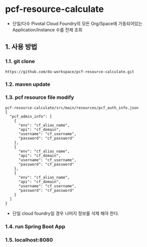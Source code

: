 
#  pcf-resource-calculate
 
- 단일/다수 Pivotal Cloud Foundry의 모든 Org/Space에 가동되어있는 Application/Instance 수를 전체 조회 

## 1. 사용 방법

### 1.1. git clone
```
https://github.com/do-workspace/pcf-resource-calculate.git
```

### 1.2. maven update


### 1.3. pcf resource file modify
```
pcf-resource-calculate/src/main/resources/pcf_auth_info.json
{
  "pcf_admin_info": [
    {
      "env": "cf_alias_name",
      "api": "cf_domain",
      "username": "cf_username",
      "password": "cf_password"
    },
    {
      "env": "cf_alias_name",
      "api": "cf_domain",
      "username": "cf_username",
      "password": "cf_password"
    },
    {
      "env": "cf_alias_name",
      "api": "cf_domain",
      "username": "cf_username",
      "password": "cf_password"
    }
  ]
}
```
- 단일 cloud foundry일 경우 나머지 정보를 삭제 해야 한다.

### 1.4. run Spring Boot App


### 1.5. localhost:8080
